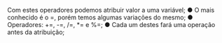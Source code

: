Com estes operadores podemos atribuir valor a uma variável; ● O mais conhecido é o =, porém temos algumas variações do mesmo; ● Operadores: +=, -=, /=, *= e %=; ● Cada um destes fará uma operação antes da atribuição;